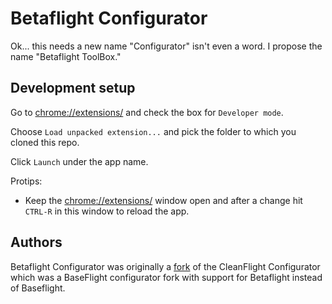 # Betaflight Configurator

Ok... this needs a new name "Configurator" isn't even a word. I propose the name "Betaflight ToolBox."

## Development setup

Go to [chrome://extensions/](chrome://extensions/) and check the box for `Developer mode`.

Choose `Load unpacked extension...` and pick the folder to which you cloned this repo.

Click `Launch` under the app name.

Protips:
  - Keep the [chrome://extensions/](chrome://extensions/) window open and after a change hit `CTRL-R` in this window to reload the app.

## Authors

Betaflight Configurator was originally a [fork](#credits) of the CleanFlight Configurator which was a BaseFlight configurator fork with support for Betaflight instead of Baseflight.
